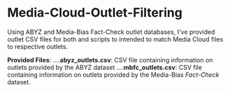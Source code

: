 # Media-Cloud-Outlet-Filtering
Using ABYZ and Media-Bias Fact-Check outlet databases, I've provided outlet CSV files for both and scripts to intended to match Media Cloud files to respective outlets.  


__Provided Files__:
....**abyz_outlets.csv**: CSV file containing information on outlets provided by the ABYZ dataset
....**mbfc_outlets.csv**: CSV file containing information on outlets provided by the Media-Bias _Fact-Check_ dataset.

